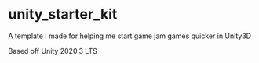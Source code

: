 # unity_starter_kit

A template I made for helping me start game jam games quicker in Unity3D

Based off Unity 2020.3 LTS

